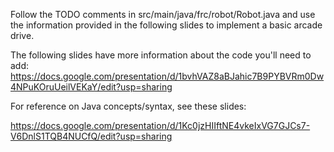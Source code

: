 Follow the TODO comments in src/main/java/frc/robot/Robot.java and use the information provided in the following slides to implement a basic arcade drive.

The following slides have more information about the code you'll need to add:
https://docs.google.com/presentation/d/1bvhVAZ8aBJahic7B9PYBVRm0Dw4NPuKOruUeilVEKaY/edit?usp=sharing


For reference on Java concepts/syntax, see these slides:

https://docs.google.com/presentation/d/1Kc0jzHIIftNE4vkeIxVG7GJCs7-V6DnlS1TQB4NUCfQ/edit?usp=sharing
